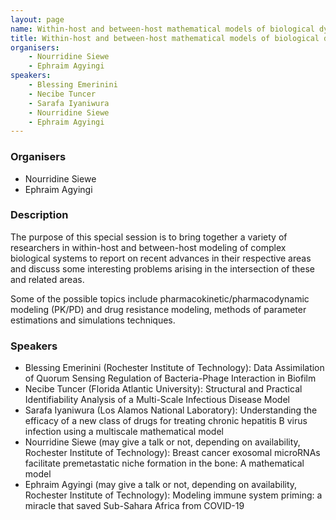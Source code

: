 ```yaml
---
layout: page
name: Within-host and between-host mathematical models of biological dynamics
title: Within-host and between-host mathematical models of biological dynamics
organisers: 
    - Nourridine Siewe
    - Ephraim Agyingi
speakers:
    - Blessing Emerinini
    - Necibe Tuncer
    - Sarafa Iyaniwura
    - Nourridine Siewe
    - Ephraim Agyingi
---
```


### Organisers

- Nourridine Siewe
- Ephraim Agyingi


### Description

The purpose of this special session is to bring together a variety of researchers in within-host and between-host modeling of complex biological systems to report on recent advances in their respective areas and discuss some interesting problems arising in the intersection of these and related areas.  

Some of the possible topics include pharmacokinetic/pharmacodynamic modeling (PK/PD) and drug resistance modeling, methods of parameter estimations and simulations techniques.



### Speakers

- Blessing Emerinini (Rochester Institute of Technology): Data Assimilation of Quorum Sensing Regulation of Bacteria-Phage Interaction in Biofilm
- Necibe Tuncer (Florida Atlantic University): Structural and Practical Identifiability Analysis of a Multi-Scale Infectious Disease Model
- Sarafa Iyaniwura (Los Alamos National Laboratory): Understanding the efficacy of a new class of drugs for treating chronic hepatitis B virus infection using a multiscale mathematical model
- Nourridine Siewe (may give a talk or not, depending on availability,	Rochester Institute of Technology): Breast cancer exosomal microRNAs facilitate premetastatic niche formation in the bone: A mathematical model
- Ephraim Agyingi (may give a talk or not, depending on availability, Rochester Institute of Technology): Modeling immune system priming: a miracle that saved Sub-Sahara Africa from COVID-19



